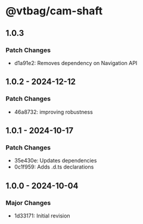 # @vtbag/cam-shaft

## 1.0.3

### Patch Changes

- d1a91e2: Removes dependency on Navigation API

## 1.0.2 - 2024-12-12

### Patch Changes

- 46a8732: improving robustness

## 1.0.1 - 2024-10-17

### Patch Changes

- 35e430e: Updates dependencies
- 0c1f959: Adds .d.ts declarations

## 1.0.0 - 2024-10-04

### Major Changes

- 1d33171: Initial revision
